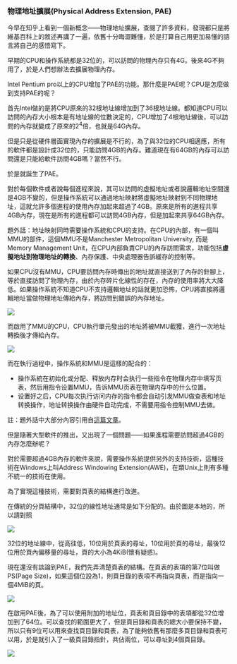 ### **物理地址擴展(Physical Address Extension, PAE)**

今早在知乎上看到一個新概念——物理地址擴展，查閱了許多資料，發現都只是將維基百科上的敘述再講了一遍，依舊十分晦澀難懂，於是打算自己用更加易懂的語言將自己的感悟寫下。

早期的CPU和操作系統都是32位的，可以訪問的物理內存只有4G。後來4G不夠用了，於是人們想辦法去擴展物理內存。

Intel Pentium pro以上的CPU增加了PAE的功能。那什麼是PAE呢？CPU是怎麼做到支持PAE的呢？

首先Intel做的是將CPU原來的32根地址線增加到了36根地址線。都知道CPU可以訪問的內存大小根本是有地址線的位數決定的，CPU增加了4根地址線後，可以訪問的內存就變成了原來的$2^4$倍，也就是64G內存。

但是只是從硬件層面實現內存的擴展是不行的，為了與32位的CPU相適應，所有的軟件都是設計成32位的，只能訪問4GB的內存。難道現在有64GB的內存可以訪問還是只能給軟件訪問4GB嗎？當然不行。

於是就誕生了PAE。

對於每個軟件或者說每個進程來說，其可以訪問的虛擬地址或者說邏輯地址空間還是4GB不變的，但是操作系統可以通過地址映射將虛擬地址映射到不同物理地址，這就允許多個進程的使用內存加起來超過了4GB。原來是所有的進程共享4GB內存，現在是所有的進程都可以訪問4GB內存，但是加起來共享64GB內存。

題外話：地址映射同時需要操作系統和CPU的支持。在CPU的內部，有一個叫MMU的部件，這個MMU不是Manchester Metropolitan University, 而是Memory Management Unit，在CPU內部負責CPU的內存訪問需求，功能包括**虛擬地址到物理地址的轉換**、內存保護、中央處理器告訴緩存的控制等。

如果CPU沒有MMU，CPU要訪問內存時傳出的地址就直接送到了內存的針腳上，等於直接訪問了物理內存，由於內存碎片化線性的存在，內存的使用率將大大降低。如果操作系統不知道CPU不支持邏輯地址的話就更加恐怖，CPU將直接將邏輯地址當做物理地址傳給內存，將訪問到錯誤的內存地址。

![](https://upload-images.jianshu.io/upload_images/2310756-67a4ff2b53385008.png)

而啟用了MMU的CPU，CPU執行單元發出的地址將被MMU截獲，進行一次地址轉換後才傳給內存。

![](https://upload-images.jianshu.io/upload_images/2310756-3b1e7fc263f0642a.png)

而在執行過程中，操作系統和MMU是這樣的配合的：

* 操作系統在初始化或分配、释放内存时会执行一些指令在物理内存中填写页表，然后用指令设置MMU，告诉MMU页表在物理内存中的什么位置。
* 设置好之后，CPU每次执行访问内存的指令都会自动引发MMU做查表和地址转换操作，地址转换操作由硬件自动完成，不需要用指令控制MMU去做。

註：題外話中大部分內容引用自[這篇文章](https://www.cnblogs.com/alantu2018/p/9002309.html)。

但是隨著大型軟件的推出，又出現了一個問題——如果進程需要訪問超過4GB的內存怎麼辦呢？

對於需要超過4GB內存的軟件來說，需要操作系統提供另外的支持技術，這種技術在Windows上叫Address Windowing Extension(AWE)，在類Unix上則有多種不統一的技術在使用。

為了實現這種技術，需要對頁表的結構進行改進。

在傳統的分頁結構中，32位的線性地址通常是如下分配的。由於圖是本地的，所以請對照

![](https://bkimg.cdn.bcebos.com/pic/42a98226cffc1e1786864ca94a90f603738de969?x-bce-process=image/watermark,g_7,image_d2F0ZXIvYmFpa2U4MA==,xp_5,yp_5)

32位的地址線中，從高往低，10位用於頁表的尋址，10位用於頁的尋址，最後12位用於頁內偏移量的尋址，頁的大小為4KiB(懷有疑惑)。

現在還沒有談論到PAE，我們先弄清楚頁表的結構。在頁表的表項的第7位叫做PS(Page Size)，如果這個位設為1，則頁目錄的表項不再指向頁表，而是指向一個4MiB的頁。

![](https://bkimg.cdn.bcebos.com/pic/37d12f2eb9389b50c0ce20ca8535e5dde7116e71?x-bce-process=image/watermark,g_7,image_d2F0ZXIvYmFpa2U4MA==,xp_5,yp_5)

在啟用PAE後，為了可以使用附加的地址位，頁表和頁目錄中的表項都從32位增加到了64位。可以查找的範圍更大了，但是頁目錄和頁表的總大小要保持不變，所以只有9位可以用來查找頁目錄和頁表，為了能夠依舊有那麼多頁目錄和頁表可以用，於是就引入了一級頁目錄指針，共佔兩位，可以尋址到4個頁目錄。

![](https://bkimg.cdn.bcebos.com/pic/6c224f4a20a446234ff965fa9822720e0cf3d773?x-bce-process=image/watermark,g_7,image_d2F0ZXIvYmFpa2U4MA==,xp_5,yp_5)

